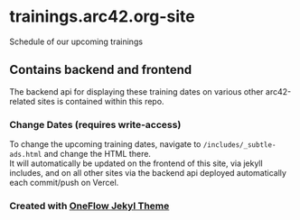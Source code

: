 # trainings.arc42.org-site
Schedule of our upcoming trainings

## Contains backend and frontend
The backend api for displaying these training dates on various other arc42-related sites is contained within this repo.  

### Change Dates (requires write-access)
To change the upcoming training dates, navigate to `/includes/_subtle-ads.html` and change the HTML there.   
It will automatically be updated on the frontend of this site, via jekyll includes, and on all other sites via the backend api deployed automatically each commit/push on Vercel.  

### Created with [OneFlow Jekyl Theme](https://oneflow-jekyll-theme.github.io/)
